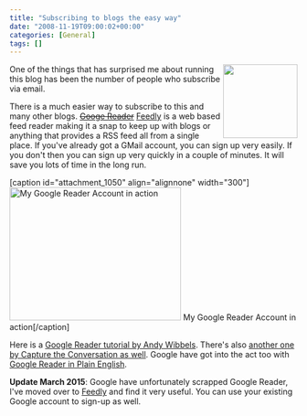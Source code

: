 ```yaml
---
title: "Subscribing to blogs the easy way"
date: "2008-11-19T09:00:02+00:00"
categories: [General]
tags: []
---
```


<img class="alignright size-thumbnail wp-image-1053" title="rss" src="http://techteapot.com/wp-content/uploads/2008/11/rss.jpg" alt="" width="130" height="129" align="right" />

One of the things that has surprised me about running this blog has been the number of people who subscribe via email.

There is a much easier way to subscribe to this and many other blogs. <del><a href="http://www.google.com/reader">Googe Reader</a></del> <a href="https://feedly.com/">Feedly</a> is a web based feed reader making it a snap to keep up with blogs or anything that provides a RSS feed all from a single place. If you've already got a GMail account, you can sign up very easily. If you don't then you can sign up very quickly in a couple of minutes. It will save you lots of time in the long run.

[caption id="attachment_1050" align="alignnone" width="300"]<a href="http://techteapot.com/wp-content/uploads/2008/11/google-reader.png"><img class="size-medium wp-image-1050" title="My Google Reader Account in action" src="http://techteapot.com/wp-content/uploads/2008/11/google-reader.png" alt="My Google Reader Account in action" width="300" height="233" /></a> My Google Reader Account in action[/caption]

Here is a <a href="http://www.andywibbels.com/flash/google_reader.htm">Google Reader tutorial by Andy Wibbels</a>. There's also <a href="http://uk.youtube.com/watch?v=65iL0Q97RCg">another one by Capture the Conversation as well</a>. Google have got into the act too with <a href="http://uk.youtube.com/watch?v=VSPZ2Uu_X3Y">Google Reader in Plain English</a>.

<strong>Update March 2015</strong>: Google have unfortunately scrapped Google Reader, I've moved over to <a href="http://feedly.com/">Feedly</a> and find it very useful. You can use your existing Google account to sign-up as well.
